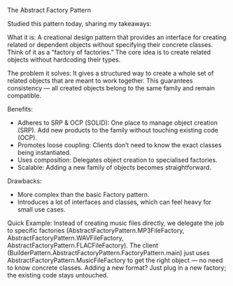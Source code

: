 The Abstract Factory Pattern

Studied this pattern today, sharing my takeaways:

What it is:
A creational design pattern that provides an interface for creating related or dependent objects without specifying their concrete classes. Think of it as a “factory of factories.” The core idea is to create related objects without hardcoding their types.

The problem it solves:
It gives a structured way to create a whole set of related objects that are meant to work together. This guarantees consistency — all created objects belong to the same family and remain compatible.

Benefits:
- Adheres to SRP & OCP (SOLID): One place to manage object creation (SRP). Add new products to the family without touching existing code (OCP).
- Promotes loose coupling: Clients don’t need to know the exact classes being instantiated.
- Uses composition: Delegates object creation to specialised factories.
- Scalable: Adding a new family of objects becomes straightforward.

Drawbacks:
- More complex than the basic Factory pattern.
- Introduces a lot of interfaces and classes, which can feel heavy for small use cases.

Quick Example:
Instead of creating music files directly, we delegate the job to specific factories (AbstractFactoryPattern.MP3FileFactory, AbstractFactoryPattern.WAVFileFactory, AbstractFactoryPattern.FLACFileFactory).
The client (BuilderPattern.AbstractFactoryPattern.FactoryPattern.main) just uses AbstractFactoryPattern.MusicFileFactory to get the right object — no need to know concrete classes.
Adding a new format? Just plug in a new factory; the existing code stays untouched.